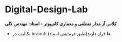 # Digital-Design-Lab
**کلاس آز مدار منطقی و معماری کامپیوتر - استاد: مهندس لالی**
* تکالیف در branch ها قرار دارند(طبق فرمایش استاد)
